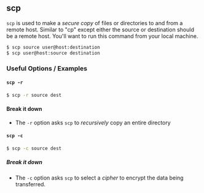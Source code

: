 ---
---

scp
-------

`scp` is used to make a _secure copy_ of files or directories to and from a remote host. Similar to "cp" except either the source or destination should be a remote host. You'll want to run this command from your local machine.

~~~ bash
$ scp source user@host:destination
$ scp user@host:source destination
~~~

<!--more-->

### Useful Options / Examples

#### `scp -r`
~~~ bash
$ scp -r source dest
~~~

#### Break it down
* The `-r` option asks `scp` to _recursively_ copy an entire directory

#### `scp -c`
~~~ bash
$ scp -c source dest
~~~

##### Break it down
* The `-c` option asks `scp` to select a _cipher_ to encrypt the data being transferred.

